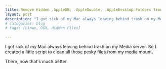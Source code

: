 ```yaml
---
title: Remove Hidden .AppleDB, .AppleDouble, .AppleDesktop Folders from NFS/SMB Mounts
layout: post
description: "I got sick of my Mac always leaving behind trash on my Media server. So I created a little script to clean all those pesky files from my media mount."
# categories: blog
# tags: [Linux, OSX, Hidden Files]
  
---
```


I got sick of my Mac always leaving behind trash on my Media server. So I created a little script to clean all those pesky files from my media mount.

<script src="https://gist.github.com/tquizzle/d911b1f4c482040fe23e.js"></script>

There, now that's much better.